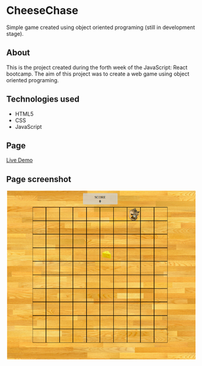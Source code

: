 # CheeseChase
Simple game created using object oriented programing (still in development stage).

## About
This is the project created during the forth week of the JavaScript: React bootcamp. 
The aim of this project was to create a web game using object oriented programing.

## Technologies used
* HTML5
* CSS
* JavaScript

## Page
[Live Demo](https://sebastian-konicz.github.io/CheeseChase/)

## Page screenshot
![Image](https://github.com/sebastian-konicz/CheeseChase/blob/master/CheeseChase.png)

